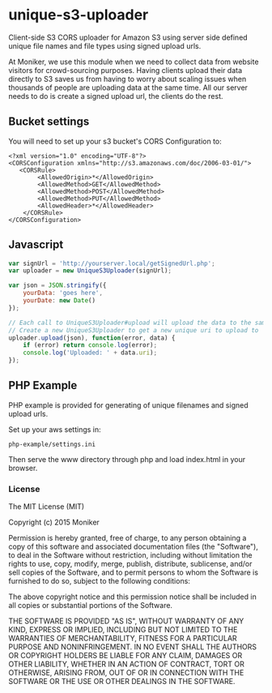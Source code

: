 # unique-s3-uploader
Client-side S3 CORS uploader for Amazon S3 using server side defined unique file names and file types using signed upload urls.

At Moniker, we use this module when we need to collect data from website visitors for crowd-sourcing purposes. Having clients upload their data directly to S3 saves us from having to worry about scaling issues when thousands of people are uploading data at the same time. All our server needs to do is create a signed upload url, the clients do the rest.

## Bucket settings
You will need to set up your s3 bucket's CORS Configuration to:
```
<?xml version="1.0" encoding="UTF-8"?>
<CORSConfiguration xmlns="http://s3.amazonaws.com/doc/2006-03-01/">
   <CORSRule>
        <AllowedOrigin>*</AllowedOrigin>
        <AllowedMethod>GET</AllowedMethod>
        <AllowedMethod>POST</AllowedMethod>
        <AllowedMethod>PUT</AllowedMethod>
        <AllowedHeader>*</AllowedHeader>
    </CORSRule>
</CORSConfiguration>
```

## Javascript
``` javascript
var signUrl = 'http://yourserver.local/getSignedUrl.php';
var uploader = new UniqueS3Uploader(signUrl);

var json = JSON.stringify({
	yourData: 'goes here',
	yourDate: new Date()
});

// Each call to UniqueS3Uploader#upload will upload the data to the same unique file.
// Create a new UniqueS3Uploader to get a new unique uri to upload to
uploader.upload(json), function(error, data) {
	if (error) return console.log(error);
	console.log('Uploaded: ' + data.uri);
});
```

## PHP Example
PHP example is provided for generating of unique filenames and signed upload urls.

Set up your aws settings in:
```
php-example/settings.ini
```

Then serve the www directory through php and load index.html in your browser.

### License

The MIT License (MIT)

Copyright (c) 2015 Moniker

Permission is hereby granted, free of charge, to any person obtaining a copy
of this software and associated documentation files (the "Software"), to deal
in the Software without restriction, including without limitation the rights
to use, copy, modify, merge, publish, distribute, sublicense, and/or sell
copies of the Software, and to permit persons to whom the Software is
furnished to do so, subject to the following conditions:

The above copyright notice and this permission notice shall be included in all
copies or substantial portions of the Software.

THE SOFTWARE IS PROVIDED "AS IS", WITHOUT WARRANTY OF ANY KIND, EXPRESS OR
IMPLIED, INCLUDING BUT NOT LIMITED TO THE WARRANTIES OF MERCHANTABILITY,
FITNESS FOR A PARTICULAR PURPOSE AND NONINFRINGEMENT. IN NO EVENT SHALL THE
AUTHORS OR COPYRIGHT HOLDERS BE LIABLE FOR ANY CLAIM, DAMAGES OR OTHER
LIABILITY, WHETHER IN AN ACTION OF CONTRACT, TORT OR OTHERWISE, ARISING FROM,
OUT OF OR IN CONNECTION WITH THE SOFTWARE OR THE USE OR OTHER DEALINGS IN THE
SOFTWARE.

